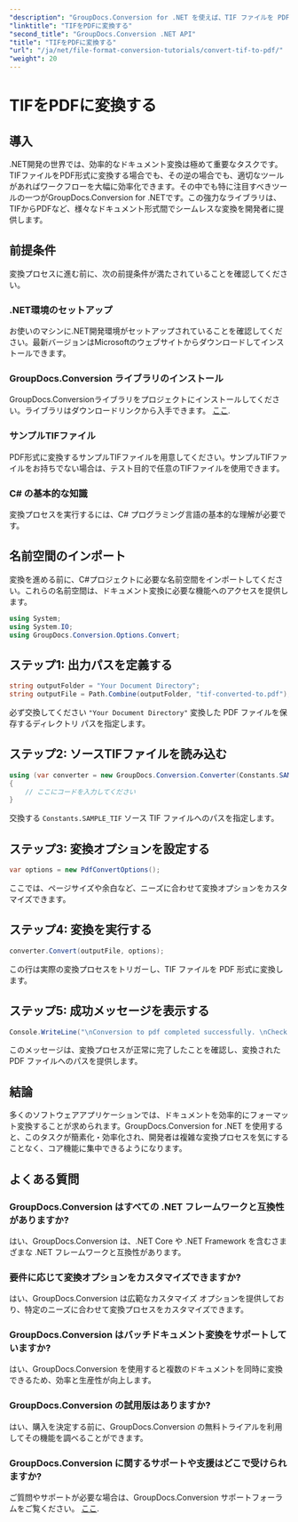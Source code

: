 ```yaml
---
"description": "GroupDocs.Conversion for .NET を使えば、TIF ファイルを PDF 形式に簡単に変換できます。ドキュメント変換プロセスを効率化できます。"
"linktitle": "TIFをPDFに変換する"
"second_title": "GroupDocs.Conversion .NET API"
"title": "TIFをPDFに変換する"
"url": "/ja/net/file-format-conversion-tutorials/convert-tif-to-pdf/"
"weight": 20
---
```


# TIFをPDFに変換する

## 導入
.NET開発の世界では、効率的なドキュメント変換は極めて重要なタスクです。TIFファイルをPDF形式に変換する場合でも、その逆の場合でも、適切なツールがあればワークフローを大幅に効率化できます。その中でも特に注目すべきツールの一つがGroupDocs.Conversion for .NETです。この強力なライブラリは、TIFからPDFなど、様々なドキュメント形式間でシームレスな変換を開発者に提供します。
## 前提条件
変換プロセスに進む前に、次の前提条件が満たされていることを確認してください。
### .NET環境のセットアップ
お使いのマシンに.NET開発環境がセットアップされていることを確認してください。最新バージョンはMicrosoftのウェブサイトからダウンロードしてインストールできます。
### GroupDocs.Conversion ライブラリのインストール
GroupDocs.Conversionライブラリをプロジェクトにインストールしてください。ライブラリはダウンロードリンクから入手できます。 [ここ](https://releases。groupdocs.com/conversion/net/).
### サンプルTIFファイル
PDF形式に変換するサンプルTIFファイルを用意してください。サンプルTIFファイルをお持ちでない場合は、テスト目的で任意のTIFファイルを使用できます。
### C# の基本的な知識
変換プロセスを実行するには、C# プログラミング言語の基本的な理解が必要です。

## 名前空間のインポート
変換を進める前に、C#プロジェクトに必要な名前空間をインポートしてください。これらの名前空間は、ドキュメント変換に必要な機能へのアクセスを提供します。
```csharp
using System;
using System.IO;
using GroupDocs.Conversion.Options.Convert;
```

## ステップ1: 出力パスを定義する
```csharp
string outputFolder = "Your Document Directory";
string outputFile = Path.Combine(outputFolder, "tif-converted-to.pdf");
```
必ず交換してください `"Your Document Directory"` 変換した PDF ファイルを保存するディレクトリ パスを指定します。
## ステップ2: ソースTIFファイルを読み込む
```csharp
using (var converter = new GroupDocs.Conversion.Converter(Constants.SAMPLE_TIF))
{
    // ここにコードを入力してください
}
```
交換する `Constants.SAMPLE_TIF` ソース TIF ファイルへのパスを指定します。
## ステップ3: 変換オプションを設定する
```csharp
var options = new PdfConvertOptions();
```
ここでは、ページサイズや余白など、ニーズに合わせて変換オプションをカスタマイズできます。
## ステップ4: 変換を実行する
```csharp
converter.Convert(outputFile, options);
```
この行は実際の変換プロセスをトリガーし、TIF ファイルを PDF 形式に変換します。
## ステップ5: 成功メッセージを表示する
```csharp
Console.WriteLine("\nConversion to pdf completed successfully. \nCheck output in {0}", outputFolder);
```
このメッセージは、変換プロセスが正常に完了したことを確認し、変換された PDF ファイルへのパスを提供します。

## 結論
多くのソフトウェアアプリケーションでは、ドキュメントを効率的にフォーマット変換することが求められます。GroupDocs.Conversion for .NET を使用すると、このタスクが簡素化・効率化され、開発者は複雑な変換プロセスを気にすることなく、コア機能に集中できるようになります。
## よくある質問
### GroupDocs.Conversion はすべての .NET フレームワークと互換性がありますか?
はい、GroupDocs.Conversion は、.NET Core や .NET Framework を含むさまざまな .NET フレームワークと互換性があります。
### 要件に応じて変換オプションをカスタマイズできますか?
はい、GroupDocs.Conversion は広範なカスタマイズ オプションを提供しており、特定のニーズに合わせて変換プロセスをカスタマイズできます。
### GroupDocs.Conversion はバッチドキュメント変換をサポートしていますか?
はい、GroupDocs.Conversion を使用すると複数のドキュメントを同時に変換できるため、効率と生産性が向上します。
### GroupDocs.Conversion の試用版はありますか?
はい、購入を決定する前に、GroupDocs.Conversion の無料トライアルを利用してその機能を調べることができます。
### GroupDocs.Conversion に関するサポートや支援はどこで受けられますか?
ご質問やサポートが必要な場合は、GroupDocs.Conversion サポートフォーラムをご覧ください。 [ここ](https://forum。groupdocs.com/c/conversion/11).